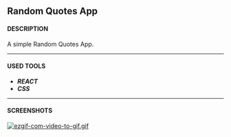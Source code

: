 Random Quotes App
------------

#### DESCRIPTION
A simple Random Quotes App.

------------
#### USED TOOLS

- __***REACT***__
- __***CSS***__


------------
#### SCREENSHOTS

[![ezgif-com-video-to-gif.gif](https://i.postimg.cc/QMFVQ3t5/ezgif-com-video-to-gif.gif)](https://postimg.cc/p9t2v3KX)

